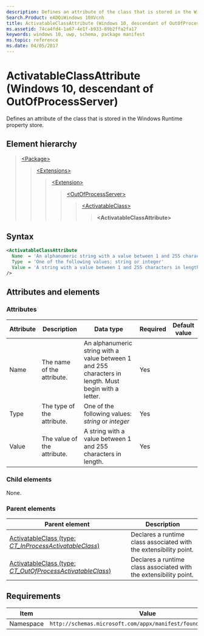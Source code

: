 ```yaml
---
description: Defines an attribute of the class that is stored in the Windows Runtime property store (Windows 10, descendant of OutOfProcessServer).
Search.Product: eADQiWindows 10XVcnh
title: ActivatableClassAttribute (Windows 10, descendant of OutOfProcessServer)
ms.assetid: 74ca4fd4-1a67-4e1f-b933-89b2ffa2fa17
keywords: windows 10, uwp, schema, package manifest
ms.topic: reference
ms.date: 04/05/2017
---
```


# ActivatableClassAttribute (Windows 10, descendant of OutOfProcessServer)

Defines an attribute of the class that is stored in the Windows Runtime property store.

## Element hierarchy

> [\<Package\>](element-package.md)
> > [\<Extensions\>](element-extensions.md)
> > > [\<Extension\>](element-extension.md)
> > > > [\<OutOfProcessServer\>](element-outofprocessserver.md)
> > > > > [\<ActivatableClass\>](element-1-activatableclass.md)
> > > > > > **\<ActivatableClassAttribute\>**

## Syntax

```xml
<ActivatableClassAttribute 
  Name  = 'An alphanumeric string with a value between 1 and 255 characters in length. Must begin with a letter.'
  Type  = 'One of the following values: string or integer'
  Value = 'A string with a value between 1 and 255 characters in length.'
/>
```

## Attributes and elements

### Attributes

| Attribute | Description | Data type | Required | Default value |
|-|-|-|-|-|
| Name | The name of the attribute. | An alphanumeric string with a value between 1 and 255 characters in length. Must begin with a letter. | Yes |  |
| Type | The type of the attribute. | One of the following values: *string* or *integer* | Yes |  |
| Value | The value of the attribute. | A string with a value between 1 and 255 characters in length. | Yes |  |

### Child elements

None.

### Parent elements

| Parent element | Description |
|-|-|
| [ActivatableClass (type: *CT_InProcessActivatableClass*)](element-activatableclass.md) | Declares a runtime class associated with the extensibility point. |
| [ActivatableClass (type: *CT_OutOfProcessActivatableClass*)](element-1-activatableclass.md) | Declares a runtime class associated with the extensibility point. |

## Requirements

| Item  | Value  |
|--|--|
| Namespace | `http://schemas.microsoft.com/appx/manifest/foundation/windows10` |
